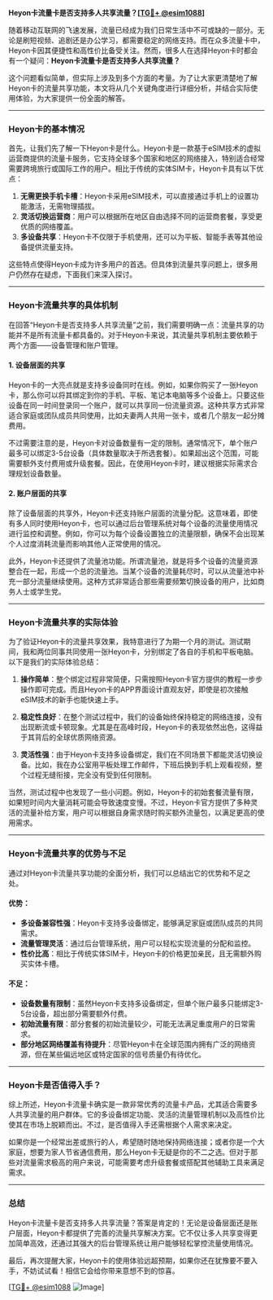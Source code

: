 **Heyon卡流量卡是否支持多人共享流量？[[TG💪+ @esim1088](https://t.me/s/esim1088)]**

随着移动互联网的飞速发展，流量已经成为我们日常生活中不可或缺的一部分。无论是刷短视频、追剧还是办公学习，都需要稳定的网络支持。而在众多流量卡中，Heyon卡因其便捷性和高性价比备受关注。然而，很多人在选择Heyon卡时都会有一个疑问：**Heyon卡流量卡是否支持多人共享流量？**

这个问题看似简单，但实际上涉及到多个方面的考量。为了让大家更清楚地了解Heyon卡的流量共享功能，本文将从几个关键角度进行详细分析，并结合实际使用体验，为大家提供一份全面的解答。

---

### Heyon卡的基本情况

首先，让我们先了解一下Heyon卡是什么。Heyon卡是一款基于eSIM技术的虚拟运营商提供的流量卡服务，它支持全球多个国家和地区的网络接入，特别适合经常需要跨境旅行或国际工作的用户。相比于传统的实体SIM卡，Heyon卡具有以下优点：

1. **无需更换手机卡槽**：Heyon卡采用eSIM技术，可以直接通过手机上的设置功能激活，无需物理插拔。
2. **灵活切换运营商**：用户可以根据所在地区自由选择不同的运营商套餐，享受更优质的网络覆盖。
3. **多设备共享**：Heyon卡不仅限于手机使用，还可以为平板、智能手表等其他设备提供流量支持。

这些特点使得Heyon卡成为许多用户的首选。但具体到流量共享问题上，很多用户仍然存在疑虑，下面我们来深入探讨。

---

### Heyon卡流量共享的具体机制

在回答“Heyon卡是否支持多人共享流量”之前，我们需要明确一点：流量共享的功能并不是所有流量卡都具备的。对于Heyon卡来说，其流量共享机制主要依赖于两个方面——设备管理和账户管理。

#### 1. 设备层面的共享

Heyon卡的一大亮点就是支持多设备同时在线。例如，如果你购买了一张Heyon卡，那么你可以将其绑定到你的手机、平板、笔记本电脑等多个设备上。只要这些设备在同一时间登录同一个账户，就可以共享同一份流量资源。这种共享方式非常适合家庭或团队成员共同使用，比如夫妻两人共用一张卡，或者几个朋友一起分摊费用。

不过需要注意的是，Heyon卡对设备数量有一定的限制。通常情况下，单个账户最多可以绑定3-5台设备（具体数量取决于所选套餐）。如果超出这个范围，可能需要额外支付费用或升级套餐。因此，在使用Heyon卡时，建议根据实际需求合理规划设备数量。

#### 2. 账户层面的共享

除了设备层面的共享外，Heyon卡还支持账户层面的流量分配。这意味着，即使有多人同时使用Heyon卡，也可以通过后台管理系统对每个设备的流量使用情况进行监控和调整。例如，你可以为每个设备设置独立的流量限额，确保不会出现某个人过度消耗流量而影响其他人正常使用的情况。

此外，Heyon卡还提供了流量池功能。所谓流量池，就是将多个设备的流量资源整合在一起，形成一个总的流量池。当某个设备的流量耗尽时，可以从流量池中补充一部分流量继续使用。这种方式非常适合那些需要频繁切换设备的用户，比如商务人士或学生党。

---

### Heyon卡流量共享的实际体验

为了验证Heyon卡的流量共享效果，我特意进行了为期一个月的测试。测试期间，我和两位同事共同使用一张Heyon卡，分别绑定了各自的手机和平板电脑。以下是我们的实际体验总结：

1. **操作简单**：整个绑定过程非常简便，只需按照Heyon卡官方提供的教程一步步操作即可完成。而且Heyon卡的APP界面设计直观友好，即使是初次接触eSIM技术的新手也能快速上手。
   
2. **稳定性良好**：在整个测试过程中，我们的设备始终保持稳定的网络连接，没有出现断流或卡顿现象。尤其是在高峰时段，Heyon卡的表现依然出色，这得益于其背后的全球优质网络资源。

3. **灵活性强**：由于Heyon卡支持多设备绑定，我们在不同场景下都能灵活切换设备。比如，我在办公室用平板处理工作邮件，下班后换到手机上观看视频，整个过程无缝衔接，完全没有受到任何限制。

当然，测试过程中也发现了一些小问题。例如，Heyon卡的初始套餐流量有限，如果短时间内大量消耗可能会导致速度变慢。不过，Heyon卡官方提供了多种灵活的流量补给方案，用户可以根据自身需求随时购买额外流量包，以满足更高的使用需求。

---

### Heyon卡流量共享的优势与不足

通过对Heyon卡流量共享功能的全面分析，我们可以总结出它的优势和不足之处。

#### 优势：
- **多设备兼容性强**：Heyon卡支持多设备绑定，能够满足家庭或团队成员的共同需求。
- **流量管理灵活**：通过后台管理系统，用户可以轻松实现流量的分配和监控。
- **性价比高**：相比于传统实体SIM卡，Heyon卡的价格更加亲民，且无需额外购买实体卡槽。

#### 不足：
- **设备数量有限制**：虽然Heyon卡支持多设备绑定，但单个账户最多只能绑定3-5台设备，超出部分需要额外付费。
- **初始流量有限**：部分套餐的初始流量较少，可能无法满足重度用户的日常需求。
- **部分地区网络覆盖有待提升**：尽管Heyon卡在全球范围内拥有广泛的网络资源，但在某些偏远地区或特定国家的信号质量仍有待优化。

---

### Heyon卡是否值得入手？

综上所述，Heyon卡流量卡确实是一款非常优秀的流量卡产品，尤其适合需要多人共享流量的用户群体。它的多设备绑定功能、灵活的流量管理机制以及高性价比使其在市场上脱颖而出。不过，是否值得入手还需根据个人需求来决定。

如果你是一个经常出差或旅行的人，希望随时随地保持网络连接；或者你是一个大家庭，想要为家人节省通信费用，那么Heyon卡无疑是你的不二之选。但对于那些对流量需求极高的用户来说，可能需要考虑升级套餐或搭配其他辅助工具来满足需求。

---

### 总结

Heyon卡流量卡是否支持多人共享流量？答案是肯定的！无论是设备层面还是账户层面，Heyon卡都提供了完善的流量共享解决方案。它不仅让多人共享变得更加简单高效，还通过其强大的后台管理系统让用户能够轻松掌控流量使用情况。

最后，再次提醒大家，Heyon卡的使用体验远超预期，如果你还在犹豫要不要入手，不妨试试看！相信它会给你带来意想不到的惊喜。

[[TG💪+ @esim1088](https://t.me/s/esim1088) ![Image](https://i.postimg.cc/4NQfJmqS/Snipaste-2025-05-13-00-14-12.png)]